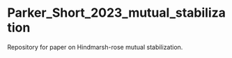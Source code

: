 # Parker_Short_2023_mutual_stabilization
Repository for paper on Hindmarsh-rose mutual stabilization.
